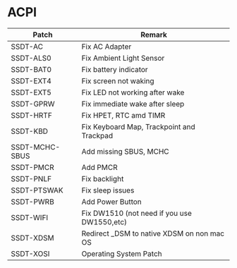 # ACPI



| Patch          | Remark                                      |
| -------------- | ------------------------------------------- |
| SSDT-AC        | Fix AC Adapter                              |
| SSDT-ALS0      | Fix Ambient Light Sensor                    |
| SSDT-BAT0      | Fix battery indicator                       |
| SSDT-EXT4      | Fix screen not waking                       |
| SSDT-EXT5      | Fix LED not working after wake              |
| SSDT-GPRW      | Fix immediate wake after sleep              |
| SSDT-HRTF      | Fix HPET, RTC amd TIMR                      |
| SSDT-KBD       | Fix Keyboard Map, Trackpoint and Trackpad   |
| SSDT-MCHC-SBUS | Add missing SBUS, MCHC                      |
| SSDT-PMCR      | Add PMCR                                    |
| SSDT-PNLF      | Fix backlight                               |
| SSDT-PTSWAK    | Fix sleep issues                            |
| SSDT-PWRB      | Add Power Button                            |
| SSDT-WIFI      | Fix DW1510 (not need if you use DW1550,etc) |
| SSDT-XDSM      | Redirect _DSM to native XDSM on non mac OS  |
| SSDT-XOSI      | Operating System Patch                      |

